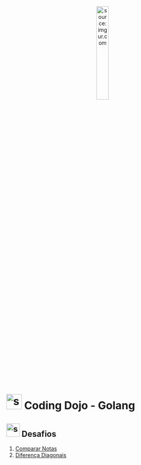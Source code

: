 <div align="center">
    <img src="https://imgur.com/ncmjA9w.png" title="source: imgur.com" width="25%"/>
</div>
<h1><img src="https://imgur.com/eeqbqFZ.png" title="source: imgur.com" width="40px"/>   Coding Dojo - Golang </h1>

<h2><img src="https://imgur.com/eeqbqFZ.png" title="source: imgur.com" width="35px"/> Desafios</h2>

1. <a href="CompararNotas/comparar-notas.md">Comparar Notas</a>
2. <a href="DiferencaDiagonais/diferenca-diagonais.md">Diferença Diagonais</a>